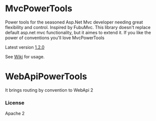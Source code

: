 MvcPowerTools
=============

Power tools for the seasoned Asp.Net Mvc developer needing great flexibility and control. Inspired by FubuMvc. This library doesn't replace default asp.net mvc functionality, but it aimes to extend it. If you like the power of conventions you'll love MvcPowerTools

Latest version [1.2.0](https://github.com/sapiens/MvcPowerTools/wiki/ChangeLog)

See [Wiki](https://github.com/sapiens/MvcPowerTools/wiki) for usage.


WebApiPowerTools
================

It brings routing by convention to WebApi 2

### License

Apache 2
